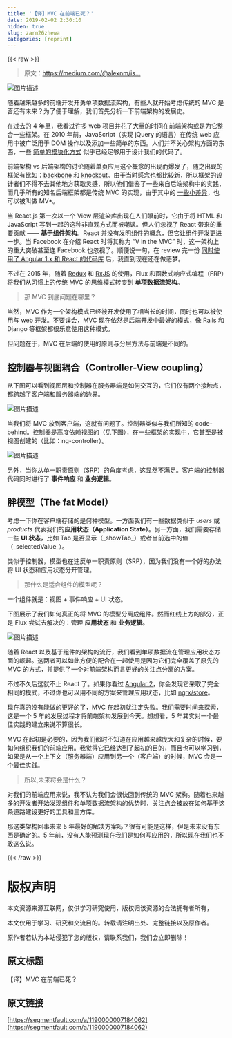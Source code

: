 ```yaml
---
title: '【译】MVC 在前端已死？' 
date: 2019-02-02 2:30:10
hidden: true
slug: zarn26zhewa
categories: [reprint]
---
```


{{< raw >}}

                    
<blockquote><p>原文：<a href="https://medium.com/@alexnm/is-mvc-dead-for-the-frontend-35b4d1fe39ec#.z4by3i9o4" rel="nofollow noreferrer" target="_blank">https://medium.com/@alexnm/is...</a></p></blockquote>
<p><span class="img-wrap"><img data-src="/img/bVEi4C?w=600&amp;h=400" src="https://static.alili.tech/img/bVEi4C?w=600&amp;h=400" alt="图片描述" title="图片描述" style="cursor: pointer; display: inline;"></span></p>
<p>随着越来越多的前端开发开勇单项数据流架构，有些人就开始考虑传统的 MVC 是否还有未来？为了便于理解，我们首先分析一下前端架构的发展史。</p>
<p>在过去的 4 年里，我看过许多 web 项目并花了大量的时间在前端架构或是为它整合一些框架。在 2010 年前，JavaScript（实现 jQuery 的语言）在传统 web 应用中被广泛用于 DOM 操作以及添加一些简单的东西。人们并不关心架构方面的东西，一些 <a href="https://toddmotto.com/mastering-the-module-pattern/#revealing-module-pattern" rel="nofollow noreferrer" target="_blank">简单的模块化方式</a> 似乎已经足够用于设计我们的代码了。</p>
<p>前端架构 vs 后端架构的讨论随着单页应用这个概念的出现而爆发了，随之出现的框架有比如：<a href="http://backbonejs.org/" rel="nofollow noreferrer" target="_blank">backbone</a> 和 <a href="http://knockoutjs.com/" rel="nofollow noreferrer" target="_blank">knockout</a>。由于当时感念也都比较新，所以框架的设计者们不得不去其他地方获取灵感，所以他们借鉴了一些来自后端架构中的实践，而几乎所有的知名后端框架都是传统 MVC 的实现，由于其中的 <a href="https://www.quora.com/What-are-the-main-differences-between-MVC-MVP-and-MVVM-design-patterns-for-the-JavaScript-developer" rel="nofollow noreferrer" target="_blank">一些小差异</a>，也可以被叫做 MV*。</p>
<p>当 React.js 第一次以一个 View 层渲染库出现在人们眼前时，它由于将 HTML 和 JavaScript 写到一起的这种非直观方式而被嘲讽。但人们忽视了 React 带来的重要贡献 —— <strong>基于组件架构</strong>。React 并没有发明组件的概念，但它让组件开发更进一步。当 Facebook 在介绍 React 时将其称为 “V in the MVC” 时，这一架构上的重大突破甚至连 Facebook 也忽视了。顺便说一句，在 review 完一份 <a href="https://github.com/ngReact/ngReact" rel="nofollow noreferrer" target="_blank">同时使用了 Angular 1.x 和 React 的代码库</a> 后，我直到现在还在做恶梦。</p>
<p>不过在 2015 年，随着 <a href="https://github.com/reactjs/redux" rel="nofollow noreferrer" target="_blank">Redux</a> 和 <a href="https://github.com/Reactive-Extensions/RxJS" rel="nofollow noreferrer" target="_blank">RxJS</a> 的使用，Flux 和函数式响应式编程（FRP）将我们从习惯上的传统 MVC 的思维模式转变到 <strong>单项数据流架构</strong>。</p>
<blockquote><p>那 MVC 到底问题在哪里？</p></blockquote>
<p>当然，MVC 作为一个架构模式已经被开发使用了相当长的时间，同时也可以被使用与 web 开发。不要误会，MVC 现在依然是后端开发中最好的模式，像 Rails 和 Django 等框架都很乐意使用这种模式。</p>
<p>但问题在于，MVC 在后端的使用的原则与分层方法与前端是不同的。</p>
<h2 id="articleHeader0">控制器与视图耦合（Controller-View coupling）</h2>
<p>从下图可以看到视图层和控制器在服务器端是如何交互的，它们仅有两个接触点，都跨越了客户端和服务器端的边界。</p>
<p><span class="img-wrap"><img data-src="/img/bVEi4D?w=800&amp;h=667" src="https://static.alili.tech/img/bVEi4D?w=800&amp;h=667" alt="图片描述" title="图片描述" style="cursor: pointer;"></span></p>
<p>当我们将 MVC 放到客户端，这就有问题了。控制器类似与我们所知的 code-behind。控制器是高度依赖视图的（见下图），在一些框架的实现中，它甚至是被视图创建的（比如：ng-controller）。</p>
<p><span class="img-wrap"><img data-src="/img/bVEi4G?w=800&amp;h=587" src="https://static.alili.tech/img/bVEi4G?w=800&amp;h=587" alt="图片描述" title="图片描述" style="cursor: pointer; display: inline;"></span></p>
<p>另外，当你从单一职责原则（SRP）的角度考虑，这显然不满足。客户端的控制器代码同时进行了 <strong>事件响应</strong> 和 <strong>业务逻辑</strong>。</p>
<h2 id="articleHeader1">胖模型（The fat Model）</h2>
<p>考虑一下你在客户端存储的是何种模型。一方面我们有一些数据类似于 <em>users</em> 或 <em>products</em> 代表我们的<strong>应用状态（Application State）</strong>。另一方面，我们需要存储一些 <strong>UI 状态</strong>，比如 Tab 是否显示（_showTab_）或者当前选中的值（_selectedValue_）。</p>
<p>类似于控制器，模型也在违反单一职责原则（SRP），因为我们没有一个好的办法将 UI 状态和应用状态分开管理。</p>
<blockquote><p>那什么是适合组件的模型呢？</p></blockquote>
<p>一个组件就是：视图 + 事件响应 + UI 状态。</p>
<p>下图展示了我们如何真正的将 MVC 的模型分离成组件。然而红线上方的部分，正是 Flux 尝试去解决的：管理 <strong>应用状态</strong> 和 <strong>业务逻辑</strong>。</p>
<p><span class="img-wrap"><img data-src="/img/bVEi4H?w=800&amp;h=490" src="https://static.alili.tech/img/bVEi4H?w=800&amp;h=490" alt="图片描述" title="图片描述" style="cursor: pointer; display: inline;"></span></p>
<p>随着 React 以及基于组件的架构的流行，我们看到单项数据流在管理应用状态方面的崛起。这两者可以如此方便的配合在一起使用是因为它们完全覆盖了原先的 MVC 的方式，并提供了一个对前端架构而言更好的关注点分离的方案。</p>
<p>不过不久后这就不止 React 了。如果你看过 <a href="https://angular.io/" rel="nofollow noreferrer" target="_blank">Angular 2</a>，你会发现它采取了完全相同的模式，不过你也可以用不同的方案来管理应用状态，比如 <a href="https://github.com/ngrx/store" rel="nofollow noreferrer" target="_blank">ngrx/store</a>。</p>
<p>现在真的没有能做的更好的了，MVC 在起初就注定失败。我们需要时间来探索，这是一个 5 年的发展过程才将前端架构发展到今天。想想看，5 年其实对一个最佳实践的建立来说不算很长。</p>
<p>MVC 在起初是必要的，因为我们那时不知道在应用越来越庞大和复杂的时候，要如何组织我们的前端应用。我觉得它已经达到了起初的目的，而且也可以学习到，如果是从一个上下文（服务器端）应用到另一个（客户端）的时候，MVC 会是一个最佳实践。</p>
<blockquote><p>所以,未来将会是什么？</p></blockquote>
<p>对我们的前端应用来说，我不认为我们会很快回到传统的 MVC 架构。随着也来越多的开发者开始发现组件和单项数据流架构的优势时，关注点会被放在如何基于这条道路建设更好的工具和三方库。</p>
<p>那这类架构回事未来 5 年最好的解决方案吗？很有可能是这样，但是未来没有东西是确定的。5 年前，没有人能预测现在我们是如何写应用的，所以现在我们也不敢这么说。</p>

                
{{< /raw >}}

# 版权声明
本文资源来源互联网，仅供学习研究使用，版权归该资源的合法拥有者所有，

本文仅用于学习、研究和交流目的。转载请注明出处、完整链接以及原作者。

原作者若认为本站侵犯了您的版权，请联系我们，我们会立即删除！

## 原文标题
【译】MVC 在前端已死？

## 原文链接
[https://segmentfault.com/a/1190000007184062](https://segmentfault.com/a/1190000007184062)

